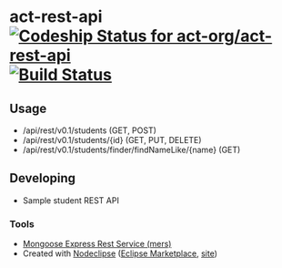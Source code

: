 # act-rest-api [ ![Codeship Status for act-org/act-rest-api](https://www.codeship.io/projects/5c9b72d0-5d6d-0131-b277-0261d5c39723/status?branch=master)](https://www.codeship.io/projects/11986) [![Build Status](https://travis-ci.org/spolyak/act-standards-server.png?branch=master)](https://travis-ci.org/spolyak/act-standards-server)

## Usage

* /api/rest/v0.1/students (GET, POST)
* /api/rest/v0.1/students/{id} (GET, PUT, DELETE)
* /api/rest/v0.1/students/finder/findNameLike/{name} (GET)

## Developing

* Sample student REST API

### Tools

* [Mongoose Express Rest Service (mers)](https://github.com/jspears/mers)
* Created with [Nodeclipse](https://github.com/Nodeclipse/nodeclipse-1)
 ([Eclipse Marketplace](http://marketplace.eclipse.org/content/nodeclipse), [site](http://www.nodeclipse.org))   
